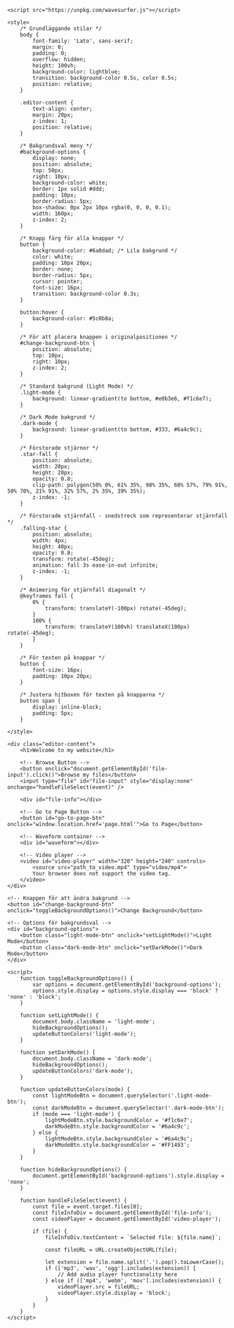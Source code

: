 <!DOCTYPE html>
<html lang="en">
<head>
    <meta charset="UTF-8">
    <meta name="viewport" content="width=device-width, initial-scale=1.0">
    <title>File Editor</title>

    <script src="https://unpkg.com/wavesurfer.js"></script>

    <style>
        /* Grundläggande stilar */
        body {
            font-family: 'Lato', sans-serif;
            margin: 0;
            padding: 0;
            overflow: hidden;
            height: 100vh;
            background-color: lightblue;
            transition: background-color 0.5s, color 0.5s;
            position: relative;
        }

        .editor-content {
            text-align: center;
            margin: 20px;
            z-index: 1;
            position: relative;
        }

        /* Bakgrundsval meny */
        #background-options {
            display: none;
            position: absolute;
            top: 50px;
            right: 10px;
            background-color: white;
            border: 1px solid #ddd;
            padding: 10px;
            border-radius: 5px;
            box-shadow: 0px 2px 10px rgba(0, 0, 0, 0.1);
            width: 160px;
            z-index: 2;
        }

        /* Knapp färg för alla knappar */
        button {
            background-color: #6a0dad; /* Lila bakgrund */
            color: white;
            padding: 10px 20px;
            border: none;
            border-radius: 5px;
            cursor: pointer;
            font-size: 16px;
            transition: background-color 0.3s;
        }

        button:hover {
            background-color: #5c0b8a;
        }

        /* För att placera knappen i originalpositionen */
        #change-background-btn {
            position: absolute;
            top: 10px;
            right: 10px;
            z-index: 2;
        }

        /* Standard bakgrund (Light Mode) */
        .light-mode {
            background: linear-gradient(to bottom, #e0b3e6, #f1c6e7);
        }

        /* Dark Mode bakgrund */
        .dark-mode {
            background: linear-gradient(to bottom, #333, #6a4c9c);
        }

        /* Förstorade stjärnor */
        .star-fall {
            position: absolute;
            width: 20px;
            height: 20px;
            opacity: 0.8;
            clip-path: polygon(50% 0%, 61% 35%, 98% 35%, 68% 57%, 79% 91%, 50% 70%, 21% 91%, 32% 57%, 2% 35%, 39% 35%);
            z-index: -1;
        }

        /* Förstorade stjärnfall - snedstreck som representerar stjärnfall */
        .falling-star {
            position: absolute;
            width: 4px;
            height: 40px;
            opacity: 0.8;
            transform: rotate(-45deg);
            animation: fall 3s ease-in-out infinite;
            z-index: -1;
        }

        /* Animering för stjärnfall diagonalt */
        @keyframes fall {
            0% {
                transform: translateY(-100px) rotate(-45deg);
            }
            100% {
                transform: translateY(100vh) translateX(100px) rotate(-45deg);
            }
        }

        /* För texten på knappar */
        button {
            font-size: 16px;
            padding: 10px 20px;
        }

        /* Justera hitboxen för texten på knapparna */
        button span {
            display: inline-block;
            padding: 5px;
        }

    </style>
</head>
<body class="light-mode">
    <!-- Stjärnfall animation -->
    <div class="star-fall" style="top: 20px; left: 20px;"></div>
    <div class="star-fall" style="top: 100px; left: 50px;"></div>
    <div class="star-fall" style="top: 300px; left: 200px;"></div>
    
    <div class="editor-content">
        <h1>Welcome to my website</h1>

        <!-- Browse Button -->
        <button onclick="document.getElementById('file-input').click()">Browse my files</button>
        <input type="file" id="file-input" style="display:none" onchange="handleFileSelect(event)" />
        
        <div id="file-info"></div>

        <!-- Go to Page Button -->
        <button id="go-to-page-btn" onclick="window.location.href='page.html'">Go to Page</button>

        <!-- Waveform container -->
        <div id="waveform"></div>

        <!-- Video player -->
        <video id="video-player" width="320" height="240" controls>
            <source src="path_to_video.mp4" type="video/mp4">
            Your browser does not support the video tag.
        </video>
    </div>

    <!-- Knappen för att ändra bakgrund -->
    <button id="change-background-btn" onclick="toggleBackgroundOptions()">Change Background</button>
    
    <!-- Options för bakgrundsval -->
    <div id="background-options">
        <button class="light-mode-btn" onclick="setLightMode()">Light Mode</button>
        <button class="dark-mode-btn" onclick="setDarkMode()">Dark Mode</button>
    </div>

    <script>
        function toggleBackgroundOptions() {
            var options = document.getElementById('background-options');
            options.style.display = options.style.display === 'block' ? 'none' : 'block';
        }

        function setLightMode() {
            document.body.className = 'light-mode';
            hideBackgroundOptions();
            updateButtonColors('light-mode');
        }

        function setDarkMode() {
            document.body.className = 'dark-mode';
            hideBackgroundOptions();
            updateButtonColors('dark-mode');
        }

        function updateButtonColors(mode) {
            const lightModeBtn = document.querySelector('.light-mode-btn');
            const darkModeBtn = document.querySelector('.dark-mode-btn');
            if (mode === 'light-mode') {
                lightModeBtn.style.backgroundColor = '#f1c6e7'; 
                darkModeBtn.style.backgroundColor = '#6a4c9c'; 
            } else {
                lightModeBtn.style.backgroundColor = '#6a4c9c'; 
                darkModeBtn.style.backgroundColor = '#FF1493'; 
            }
        }

        function hideBackgroundOptions() {
            document.getElementById('background-options').style.display = 'none';
        }

        function handleFileSelect(event) {
            const file = event.target.files[0];
            const fileInfoDiv = document.getElementById('file-info');
            const videoPlayer = document.getElementById('video-player');

            if (file) {
                fileInfoDiv.textContent = `Selected file: ${file.name}`;

                const fileURL = URL.createObjectURL(file);

                let extension = file.name.split('.').pop().toLowerCase();
                if (['mp3', 'wav', 'ogg'].includes(extension)) {
                    // Add audio player functionality here
                } else if (['mp4', 'webm', 'mov'].includes(extension)) {
                    videoPlayer.src = fileURL;
                    videoPlayer.style.display = 'block';
                }
            }
        }
    </script>
</body>
</html>
